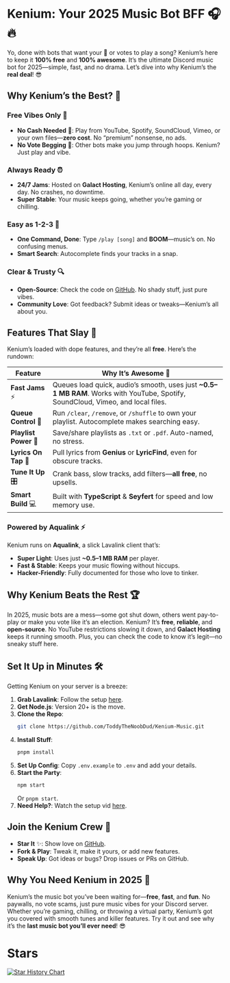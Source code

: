 # Kenium: Your 2025 Music Bot BFF 🎧🔥  

Yo, done with bots that want your 💸 or votes to play a song? Kenium’s here to keep it **100% free** and **100% awesome**. It’s the ultimate Discord music bot for 2025—simple, fast, and no drama. Let’s dive into why Kenium’s the **real deal**! 😎

## Why Kenium’s the Best? 🚀  

### Free Vibes Only 🎉  
- **No Cash Needed** 🚫: Play from YouTube, Spotify, SoundCloud, Vimeo, or your own files—**zero cost**. No “premium” nonsense, no ads.  
- **No Vote Begging** 🙅: Other bots make you jump through hoops. Kenium? Just play and vibe.  

### Always Ready ⏰  
- **24/7 Jams**: Hosted on **Galact Hosting**, Kenium’s online all day, every day. No crashes, no downtime.  
- **Super Stable**: Your music keeps going, whether you’re gaming or chilling.  

### Easy as 1-2-3 🤖  
- **One Command, Done**: Type `/play [song]` and **BOOM**—music’s on. No confusing menus.  
- **Smart Search**: Autocomplete finds your tracks in a snap.  

### Clear & Trusty 🔍  
- **Open-Source**: Check the code on [GitHub](https://github.com/ToddyTheNoobDud/Kenium-Music). No shady stuff, just pure vibes.  
- **Community Love**: Got feedback? Submit ideas or tweaks—Kenium’s all about you.  

## Features That Slay 🎵  
Kenium’s loaded with dope features, and they’re all **free**. Here’s the rundown:  

| **Feature**              | **Why It’s Awesome** 🎯                                             |  
|--------------------------|--------------------------------------------------------------------|  
| **Fast Jams** ⚡         | Queues load quick, audio’s smooth, uses just **~0.5–1 MB RAM**. Works with YouTube, Spotify, SoundCloud, Vimeo, and local files. |  
| **Queue Control** 🔎    | Run `/clear`, `/remove`, or `/shuffle` to own your playlist. Autocomplete makes searching easy. |  
| **Playlist Power** 📂   | Save/share playlists as `.txt` or `.pdf`. Auto-named, no stress.   |  
| **Lyrics On Tap** 🎤    | Pull lyrics from **Genius** or **LyricFind**, even for obscure tracks. |  
| **Tune It Up** 🎛️      | Crank bass, slow tracks, add filters—**all free**, no upsells.     |  
| **Smart Build** 💻      | Built with **TypeScript** & **Seyfert** for speed and low memory use. |  

### Powered by Aqualink ⚡  
Kenium runs on **Aqualink**, a slick Lavalink client that’s:  
- **Super Light**: Uses just **~0.5–1 MB RAM** per player.  
- **Fast & Stable**: Keeps your music flowing without hiccups.  
- **Hacker-Friendly**: Fully documented for those who love to tinker.  

## Why Kenium Beats the Rest 🏆  
In 2025, music bots are a mess—some got shut down, others went pay-to-play or make you vote like it’s an election. Kenium? It’s **free**, **reliable**, and **open-source**. No YouTube restrictions slowing it down, and **Galact Hosting** keeps it running smooth. Plus, you can check the code to know it’s legit—no sneaky stuff here.

## Set It Up in Minutes 🛠️  
Getting Kenium on your server is a breeze:  
1. **Grab Lavalink**: Follow the setup [here](https://github.com/lavalink-devs/Lavalink).  
2. **Get Node.js**: Version 20+ is the move.  
3. **Clone the Repo**:  
   ```bash  
   git clone https://github.com/ToddyTheNoobDud/Kenium-Music.git  
   ```  
4. **Install Stuff**:  
   ```bash  
   pnpm install  
   ```  
5. **Set Up Config**: Copy `.env.example` to `.env` and add your details.  
6. **Start the Party**:  
   ```bash  
   npm start  
   ```  
   Or `pnpm start`.  
7. **Need Help?**: Watch the setup vid [here](https://www.youtube.com/watch?v=5etqxAG9tVg).  

## Join the Kenium Crew 🌟  
- **Star It** ✨: Show love on [GitHub](https://github.com/ToddyTheNoobDud/Kenium-Music).  
- **Fork & Play**: Tweak it, make it yours, or add new features.  
- **Speak Up**: Got ideas or bugs? Drop issues or PRs on GitHub.  

## Why You Need Kenium in 2025 🎉  
Kenium’s the music bot you’ve been waiting for—**free**, **fast**, and **fun**. No paywalls, no vote scams, just pure music vibes for your Discord server. Whether you’re gaming, chilling, or throwing a virtual party, Kenium’s got you covered with smooth tunes and killer features. Try it out and see why it’s the **last music bot you’ll ever need**! 😎  

# Stars


<a href="https://www.star-history.com/#namidaco/namida&Date">
 <picture>
   <source media="(prefers-color-scheme: dark)" srcset="https://api.star-history.com/svg?repos=ToddyTheNoobDud/Kenium-Music&type=Date&theme=dark" />
   <source media="(prefers-color-scheme: light)" srcset="https://api.star-history.com/svg?repos=ToddyTheNoobDud/Kenium-Music&type=Date" />
   <img alt="Star History Chart" src="https://api.star-history.com/svg?repos=ToddyTheNoobDud/Kenium-Music&type=Date" />
 </picture>
</a>
